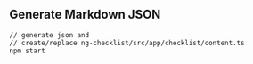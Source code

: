 ## Generate Markdown JSON

```
// generate json and
// create/replace ng-checklist/src/app/checklist/content.ts
npm start
```
